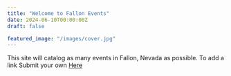```yaml
---
title: "Welcome to Fallon Events"
date: 2024-06-10T00:00:00Z
draft: false

featured_image: "/images/cover.jpg"
---
```

This site will catalog as many events in Fallon, Nevada as possible. To add a link Submit your own [Here](/submit/) 
